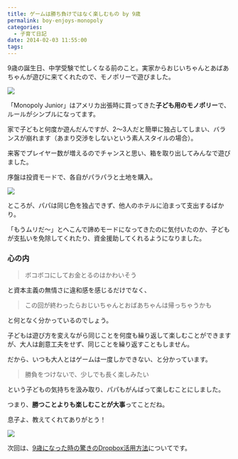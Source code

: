```yaml
---
title: ゲームは勝ち負けではなく楽しむもの by 9歳
permalink: boy-enjoys-monopoly
categories:
  - 子育て日記
date: 2014-02-03 11:55:00
tags:
---
```


9歳の誕生日、中学受験で忙しくなる前のこと。実家からおじいちゃんとあばあちゃんが遊びに来てくれたので、モノポリーで遊びました。

![](/images/ia-kid/monopoly-junior-01.png)

「Monopoly Junior」はアメリカ出張時に買ってきた**子ども用のモノポリー**で、ルールがシンプルになってます。

家で子どもと何度か遊んだんですが、2〜3人だと簡単に独占してしまい、バランスが崩れます（あまり交渉をしないという素人スタイルの場合）。

来客でプレイヤー数が増えるのでチャンスと思い、箱を取り出してみんなで遊びました。

序盤は投資モードで、各自がパラパラと土地を購入。

![](/images/ia-kid/monopoly-junior-02.png)

ところが、パパは同じ色を独占できず、他人のホテルに泊まって支出するばかり。

「もうムリだ〜」とへこんで諦めモードになってきたのに気付いたのか、子どもが支払いを免除してくれたり、資金援助してくれるようになりました。

### 心の内

> ボコボコにしてお金とるのはかわいそう

と資本主義の無情さに違和感を感じるだけでなく、

> この回が終わったらおじいちゃんとおばあちゃんは帰っちゃうかも

と何となく分かっているのでしょう。

子どもは遊び方を変えながら同じことを何度も繰り返して楽しむことができますが、大人は創意工夫をせず、同じことを繰り返すこともしません。

だから、いつも大人とはゲームは一度しかできない、と分かっています。

> 勝負をつけないで、少しでも長く楽しみたい

という子どもの気持ちを汲み取り、パパもがんばって楽しむことにしました。

つまり、**勝つことよりも楽しむことが大事**ってことだね。

息子よ、教えてくれてありがとう！

![](/images/ia-kid/birthday-party-9.png)

次回は、[9歳になった時の驚きのDropbox活用方法](../chat-via-dropbox-with-9years-child/)についてです。